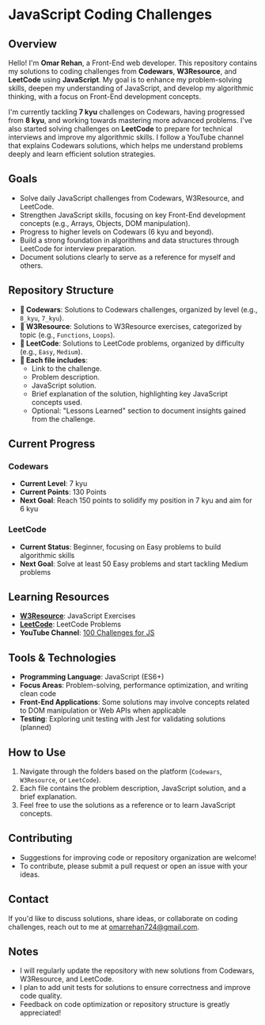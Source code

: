 # JavaScript Coding Challenges

## Overview
Hello! I'm **Omar Rehan**, a Front-End web developer. This repository contains my solutions to coding challenges from **Codewars**, **W3Resource**, and **LeetCode** using **JavaScript**. My goal is to enhance my problem-solving skills, deepen my understanding of JavaScript, and develop my algorithmic thinking, with a focus on Front-End development concepts.

I'm currently tackling **7 kyu** challenges on Codewars, having progressed from **8 kyu**, and working towards mastering more advanced problems. I've also started solving challenges on **LeetCode** to prepare for technical interviews and improve my algorithmic skills. I follow a YouTube channel that explains Codewars solutions, which helps me understand problems deeply and learn efficient solution strategies.

## Goals
- Solve daily JavaScript challenges from Codewars, W3Resource, and LeetCode.
- Strengthen JavaScript skills, focusing on key Front-End development concepts (e.g., Arrays, Objects, DOM manipulation).
- Progress to higher levels on Codewars (6 kyu and beyond).
- Build a strong foundation in algorithms and data structures through LeetCode for interview preparation.
- Document solutions clearly to serve as a reference for myself and others.

## Repository Structure
- **📁 Codewars**: Solutions to Codewars challenges, organized by level (e.g., `8_kyu`, `7_kyu`).
- **📁 W3Resource**: Solutions to W3Resource exercises, categorized by topic (e.g., `Functions`, `Loops`).
- **📁 LeetCode**: Solutions to LeetCode problems, organized by difficulty (e.g., `Easy`, `Medium`).
- **📝 Each file includes**:
  - Link to the challenge.
  - Problem description.
  - JavaScript solution.
  - Brief explanation of the solution, highlighting key JavaScript concepts used.
  - Optional: "Lessons Learned" section to document insights gained from the challenge.

## Current Progress
### Codewars
- **Current Level**: 7 kyu
- **Current Points**: 130 Points
- **Next Goal**: Reach 150 points to solidify my position in 7 kyu and aim for 6 kyu

### LeetCode
- **Current Status**: Beginner, focusing on Easy problems to build algorithmic skills
- **Next Goal**: Solve at least 50 Easy problems and start tackling Medium problems

## Learning Resources
- **[W3Resource](https://www.w3resource.com/javascript-exercises/)**: JavaScript Exercises
- **[LeetCode](https://leetcode.com/problemset/all/)**: LeetCode Problems
- **YouTube Channel**: [100 Challenges for JS](https://www.youtube.com/watch?v=ZJ81jSdoFKI&list=PL3iticg1TvA-jMsFwDgdb6Cy_L__qL56H)

## Tools & Technologies
- **Programming Language**: JavaScript (ES6+)
- **Focus Areas**: Problem-solving, performance optimization, and writing clean code
- **Front-End Applications**: Some solutions may involve concepts related to DOM manipulation or Web APIs when applicable
- **Testing**: Exploring unit testing with Jest for validating solutions (planned)

## How to Use
1. Navigate through the folders based on the platform (`Codewars`, `W3Resource`, or `LeetCode`).
2. Each file contains the problem description, JavaScript solution, and a brief explanation.
3. Feel free to use the solutions as a reference or to learn JavaScript concepts.

## Contributing
- Suggestions for improving code or repository organization are welcome!
- To contribute, please submit a pull request or open an issue with your ideas.

## Contact
If you'd like to discuss solutions, share ideas, or collaborate on coding challenges, reach out to me at [omarrehan724@gmail.com](mailto:omarrehan724@gmail.com).

## Notes
- I will regularly update the repository with new solutions from Codewars, W3Resource, and LeetCode.
- I plan to add unit tests for solutions to ensure correctness and improve code quality.
- Feedback on code optimization or repository structure is greatly appreciated!